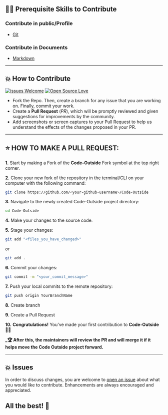 
## 👨‍💻 Prerequisite Skills to Contribute

### Contribute in public/Profile

- [Git](https://git-scm.com/) 

### Contribute in Documents

- [Markdown](https://www.markdownguide.org/basic-syntax/)


---

## 💥 How to Contribute

[![issues Welcome](https://img.shields.io/badge/PRs-welcome-brightgreen.svg?style=flat-square)](https://github.com/Code-Outside/hacktober-fest-2022/issues)
[![Open Source Love](https://badges.frapsoft.com/os/v1/open-source.png?v=103)](https://github.com/Code-Outside/)


- Fork the Repo. Then, create a branch for any issue that you are working on. Finally, commit your work.
- Create a **Pull Request** (_PR_), which will be promptly reviewed and given suggestions for improvements by the community.
- Add screenshots or screen captures to your Pull Request to help us understand the effects of the changes proposed in your PR.

---

## ⭐ HOW TO MAKE A PULL REQUEST:

**1.** Start by making a Fork of the **Code-Outside** Fork symbol at the top right corner.

**2.** Clone your new fork of the repository in the terminal/CLI on your computer with the following command:

```bash
git clone https://github.com/<your-github-username>/Code-Outside
```

**3.** Navigate to the newly created Code-Outside project directory:

```bash
cd Code-Outside

```
**4.** Make your changes to the source code.

**5.** Stage your changes:

```bash
git add "<files_you_have_changed>"
```
_or_

```bash
git add .
```

**6.** Commit your changes:

```bash
git commit -m "<your_commit_message>"
```

**7.** Push your local commits to the remote repository:

```bash
git push origin YourBranchName
```

**8.** Create branch

**9.** Create a Pull Request

**10.** **Congratulations!** You've made your first contribution to **Code-Outside** 🙌🏼

**_:trophy: After this, the maintainers will review the PR and will merge it if it helps move the Code Outside project forward.**

---


## 💥 Issues

In order to discuss changes, you are welcome to [open an issue](https://github.com/Code-Outside/hacktober-fest-2022/issues) about what you would like to contribute. Enhancements are always encouraged and appreciated.

## All the best! 🥇
